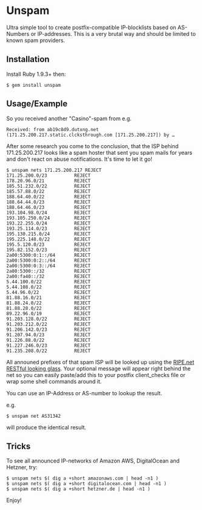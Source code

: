 # Unspam

Ultra simple tool to create postfix-compatible IP-blocklists based on AS-Numbers or IP-addresses. This is a very brutal way and should be limited to known spam providers.

## Installation
    
Install Ruby 1.9.3+
then:

    $ gem install unspam

## Usage/Example

So you received another "Casino"-spam from e.g.

```
Received: from ab19c8d9.dutxng.net (171.25.200.217.static.clcksthrough.com [171.25.200.217]) by …
```

After some research you come to the conclusion, that the ISP behind 171.25.200.217 looks like a spam hoster that sent you spam mails for years and don't react on abuse notifications. It's time to let it go!


```shell
$ unspam nets 171.25.200.217 REJECT
171.25.200.0/23          REJECT
178.20.96.0/21           REJECT
185.51.232.0/22          REJECT
185.57.88.0/22           REJECT
188.64.40.0/22           REJECT
188.64.44.0/23           REJECT
188.64.46.0/23           REJECT
193.104.98.0/24          REJECT
193.105.250.0/24         REJECT
193.22.255.0/24          REJECT
193.25.114.0/23          REJECT
195.130.215.0/24         REJECT
195.225.148.0/22         REJECT
195.5.120.0/23           REJECT
195.82.152.0/23          REJECT
2a00:5300:0:1::/64       REJECT
2a00:5300:0:2::/64       REJECT
2a00:5300:0:3::/64       REJECT
2a00:5300::/32           REJECT
2a00:fa40::/32           REJECT
5.44.100.0/22            REJECT
5.44.108.0/22            REJECT
5.44.96.0/22             REJECT
81.88.16.0/21            REJECT
81.88.24.0/22            REJECT
81.88.28.0/22            REJECT
89.22.96.0/19            REJECT
91.203.128.0/22          REJECT
91.203.212.0/22          REJECT
91.206.142.0/23          REJECT
91.207.94.0/23           REJECT
91.226.88.0/22           REJECT
91.227.246.0/23          REJECT
91.235.208.0/22          REJECT
```

All announed prefixes of that spam ISP will be looked up using the [RIPE.net RESTful looking glass](https://stat.ripe.net/docs/data_api). Your optional message will appear right behind the net so you can easily paste/add this to your postfix client_checks file or wrap some shell commands around it.

You can use an IP-Address or AS-number to lookup the result.

e.g.

```shell
$ unspam net AS31342
```

will produce the identical result.

## Tricks

To see all announced IP-networks of Amazon AWS, DigitalOcean and Hetzner, try:

```shell
$ unspam nets $( dig a +short amazonaws.com | head -n1 )
$ unspam nets $( dig a +short digitalocean.com | head -n1 )
$ unspam nets $( dig a +short hetzner.de | head -n1 )
```

Enjoy!
